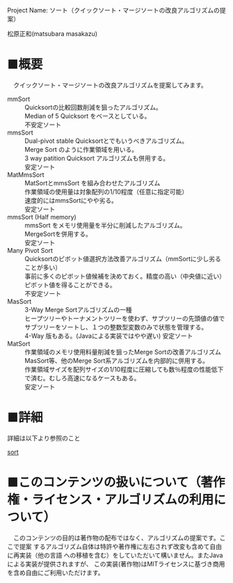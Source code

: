﻿Project Name: ソート（クイックソート・マージソートの改良アルゴリズムの提案）

松原正和(matsubara masakazu)

# ■概要
　クイックソート・マージソートの改良アルゴリズムを提案してみます。

<dl>
  <dt>mmSort</dt>
  <dd>
    Quicksortの比較回数削減を狙ったアルゴリズム。<br>
    Median of 5 Quicksort をベースとしている。<br>
    不安定ソート
  </dd>
  <dt>mmsSort</dt>
  <dd>
     Dual-pivot stable Quicksortとでもいうべきアルゴリズム。<br>
     Merge Sort のように作業領域を用いる。<br>
     3 way patition Quicksort アルゴリズムも併用する。<br>
     安定ソート
  </dd>
  <dt>MatMmsSort</dt>
  <dd>
     MatSortとmmsSort を組み合わせたアルゴリズム<br>
     作業領域の使用量は対象配列の1/10程度（任意に指定可能）<br>
     速度的にはmmsSortにやや劣る。<br>
     安定ソート
  </dd>
  <dt>mmsSort (Half memory)</dt>
  <dd>
     mmsSort をメモリ使用量を半分に削減したアルゴリズム。<br>
     MergeSortを併用する。<br>
     安定ソート
  </dd>
  <dt>Many Pivot Sort</dt>
  <dd>
     Quicksortのピボット値選択方法改善アルゴリズム（mmSortに少し劣ることが多い）<br>
     事前に多くのピボット値候補を決めておく。精度の高い（中央値に近い）<br>
     ピボット値を得ることができる。<br>
     不安定ソート
  </dd>
  <dt>MasSort</dt>
  <dd>
    3-Way Merge Sortアルゴリズムの一種<br>
    ヒープツリーやトーナメントツリーを使わず、サブツリーの先頭値の値で<br>
    サブツリーをソートし、１つの整数型変数のみで状態を管理する。<br>
    4-Way 版もある。(Javaによる実装ではやや遅い)
    安定ソート
  </dd>
  <dt>MatSort</dt>
  <dd>
    作業領域のメモリ使用料量削減を狙ったMerge Sortの改善アルゴリズム<br>
    MasSort等、他のMerge Sort系アルゴリズムを内部的に併用する。<br>
    作業領域サイズを配列サイズの1/10程度に圧縮しても数％程度の性能低下<br>
    で済む。むしろ高速になるケースもある。<br>
    安定ソート
  </dd>
</dl>


# ■詳細
詳細は以下より参照のこと

[sort](http://www.mmatsubara.com/developer/sort/)


# ■このコンテンツの扱いについて（著作権・ライセンス・アルゴリズムの利用について）
　このコンテンツの目的は著作物の配布ではなく、アルゴリズムの提案です。ここで提案
するアルゴリズム自体は特許や著作権に左右されず改変も含めて自由に再実装（他の言語
への移植を含む）をしていただいて構いません。またJavaによる実装が提供されますが、
この実装(著作物)はMITライセンスに基づき商用を含め自由にご利用いただけます。

